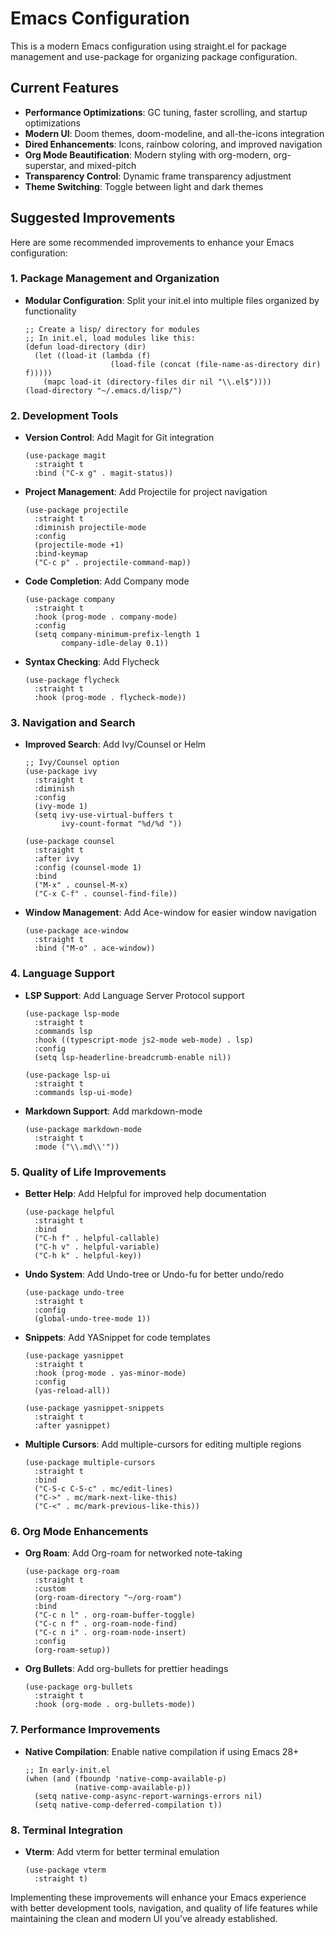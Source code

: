 # Emacs Configuration

This is a modern Emacs configuration using straight.el for package management and use-package for organizing package configuration.

## Current Features

- **Performance Optimizations**: GC tuning, faster scrolling, and startup optimizations
- **Modern UI**: Doom themes, doom-modeline, and all-the-icons integration
- **Dired Enhancements**: Icons, rainbow coloring, and improved navigation
- **Org Mode Beautification**: Modern styling with org-modern, org-superstar, and mixed-pitch
- **Transparency Control**: Dynamic frame transparency adjustment
- **Theme Switching**: Toggle between light and dark themes

## Suggested Improvements

Here are some recommended improvements to enhance your Emacs configuration:

### 1. Package Management and Organization

- **Modular Configuration**: Split your init.el into multiple files organized by functionality
  ```elisp
  ;; Create a lisp/ directory for modules
  ;; In init.el, load modules like this:
  (defun load-directory (dir)
    (let ((load-it (lambda (f)
                     (load-file (concat (file-name-as-directory dir) f)))))
      (mapc load-it (directory-files dir nil "\\.el$"))))
  (load-directory "~/.emacs.d/lisp/")
  ```

### 2. Development Tools

- **Version Control**: Add Magit for Git integration
  ```elisp
  (use-package magit
    :straight t
    :bind ("C-x g" . magit-status))
  ```

- **Project Management**: Add Projectile for project navigation
  ```elisp
  (use-package projectile
    :straight t
    :diminish projectile-mode
    :config
    (projectile-mode +1)
    :bind-keymap
    ("C-c p" . projectile-command-map))
  ```

- **Code Completion**: Add Company mode
  ```elisp
  (use-package company
    :straight t
    :hook (prog-mode . company-mode)
    :config
    (setq company-minimum-prefix-length 1
          company-idle-delay 0.1))
  ```

- **Syntax Checking**: Add Flycheck
  ```elisp
  (use-package flycheck
    :straight t
    :hook (prog-mode . flycheck-mode))
  ```

### 3. Navigation and Search

- **Improved Search**: Add Ivy/Counsel or Helm
  ```elisp
  ;; Ivy/Counsel option
  (use-package ivy
    :straight t
    :diminish
    :config
    (ivy-mode 1)
    (setq ivy-use-virtual-buffers t
          ivy-count-format "%d/%d "))
  
  (use-package counsel
    :straight t
    :after ivy
    :config (counsel-mode 1)
    :bind
    ("M-x" . counsel-M-x)
    ("C-x C-f" . counsel-find-file))
  ```

- **Window Management**: Add Ace-window for easier window navigation
  ```elisp
  (use-package ace-window
    :straight t
    :bind ("M-o" . ace-window))
  ```

### 4. Language Support

- **LSP Support**: Add Language Server Protocol support
  ```elisp
  (use-package lsp-mode
    :straight t
    :commands lsp
    :hook ((typescript-mode js2-mode web-mode) . lsp)
    :config
    (setq lsp-headerline-breadcrumb-enable nil))
  
  (use-package lsp-ui
    :straight t
    :commands lsp-ui-mode)
  ```

- **Markdown Support**: Add markdown-mode
  ```elisp
  (use-package markdown-mode
    :straight t
    :mode ("\\.md\\'"))
  ```

### 5. Quality of Life Improvements

- **Better Help**: Add Helpful for improved help documentation
  ```elisp
  (use-package helpful
    :straight t
    :bind
    ("C-h f" . helpful-callable)
    ("C-h v" . helpful-variable)
    ("C-h k" . helpful-key))
  ```

- **Undo System**: Add Undo-tree or Undo-fu for better undo/redo
  ```elisp
  (use-package undo-tree
    :straight t
    :config
    (global-undo-tree-mode 1))
  ```

- **Snippets**: Add YASnippet for code templates
  ```elisp
  (use-package yasnippet
    :straight t
    :hook (prog-mode . yas-minor-mode)
    :config
    (yas-reload-all))
  
  (use-package yasnippet-snippets
    :straight t
    :after yasnippet)
  ```

- **Multiple Cursors**: Add multiple-cursors for editing multiple regions
  ```elisp
  (use-package multiple-cursors
    :straight t
    :bind
    ("C-S-c C-S-c" . mc/edit-lines)
    ("C->" . mc/mark-next-like-this)
    ("C-<" . mc/mark-previous-like-this))
  ```

### 6. Org Mode Enhancements

- **Org Roam**: Add Org-roam for networked note-taking
  ```elisp
  (use-package org-roam
    :straight t
    :custom
    (org-roam-directory "~/org-roam")
    :bind
    ("C-c n l" . org-roam-buffer-toggle)
    ("C-c n f" . org-roam-node-find)
    ("C-c n i" . org-roam-node-insert)
    :config
    (org-roam-setup))
  ```

- **Org Bullets**: Add org-bullets for prettier headings
  ```elisp
  (use-package org-bullets
    :straight t
    :hook (org-mode . org-bullets-mode))
  ```

### 7. Performance Improvements

- **Native Compilation**: Enable native compilation if using Emacs 28+
  ```elisp
  ;; In early-init.el
  (when (and (fboundp 'native-comp-available-p)
             (native-comp-available-p))
    (setq native-comp-async-report-warnings-errors nil)
    (setq native-comp-deferred-compilation t))
  ```

### 8. Terminal Integration

- **Vterm**: Add vterm for better terminal emulation
  ```elisp
  (use-package vterm
    :straight t)
  ```

Implementing these improvements will enhance your Emacs experience with better development tools, navigation, and quality of life features while maintaining the clean and modern UI you've already established.